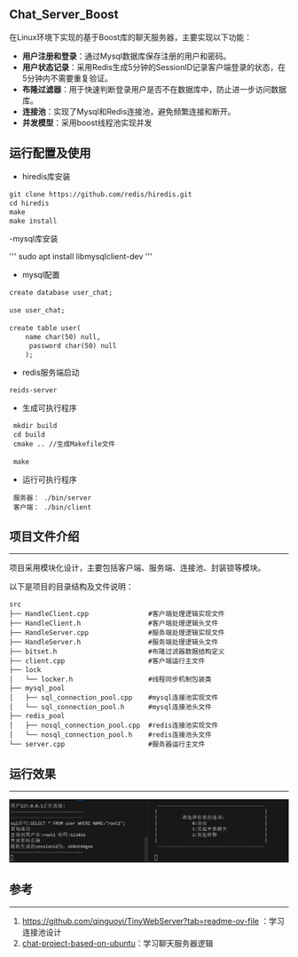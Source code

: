 ## Chat_Server_Boost
 在Linux环境下实现的基于Boost库的聊天服务器，主要实现以下功能：

- **用户注册和登录**：通过Mysql数据库保存注册的用户和密码。
- **用户状态记录**：采用Redis生成5分钟的SessionID记录客户端登录的状态，在5分钟内不需要重复验证。
- **布隆过滤器**：用于快速判断登录用户是否不在数据库中，防止进一步访问数据库。
- **连接池**：实现了Mysql和Redis连接池，避免频繁连接和断开。
- **并发模型**：采用boost线程池实现并发

## 运行配置及使用
- hiredis库安装

```
git clone https://github.com/redis/hiredis.git
cd hiredis
make
make install
```

-mysql库安装

'''
sudo apt install libmysqlclient-dev
'''

- mysql配置

```
create database user_chat;

use user_chat;

create table user(
    name char(50) null,
     password char(50) null
    );
```

- redis服务端启动

```
reids-server
```

* 生成可执行程序

```
 mkdir build
 cd build
 cmake .. //生成Makefile文件

 make
```

* 运行可执行程序

```
 服务器： ./bin/server
 客户端： ./bin/client
```

## 项目文件介绍

___

​	项目采用模块化设计，主要包括客户端、服务端、连接池、封装锁等模块。

以下是项目的目录结构及文件说明：

```
src
├── HandleClient.cpp 			   #客户端处理逻辑实现文件
├── HandleClient.h				   #客户端处理逻辑头文件
├── HandleServer.cpp			   #服务端处理逻辑实现文件
├── HandleServer.h				   #服务端处理逻辑头文件
├── bitset.h             		   #布隆过滤器数据结构定义
├── client.cpp					   #客户端运行主文件	
├── lock
│   └── locker.h        		   #线程同步机制包装类
├── mysql_pool
│   ├── sql_connection_pool.cpp    #mysql连接池实现文件
│   └── sql_connection_pool.h      #mysql连接池头文件
├── redis_pool
│   ├── nosql_connection_pool.cpp  #redis连接池实现文件
│   └── nosql_connection_pool.h    #redis连接池头文件
└── server.cpp             		   #服务器运行主文件
```





## 运行效果

___

![image-20240324171418362](https://github.com/zk1556/chat_server_boost/blob/main/img/image-20240324171418362.png)

## 参考

___

1. https://github.com/qinguoyi/TinyWebServer?tab=readme-ov-file ：学习连接池设计
2. [chat-project-based-on-ubuntu](https://github.com/CopyDragon/chat-project-based-on-ubuntu)：学习聊天服务器逻辑

